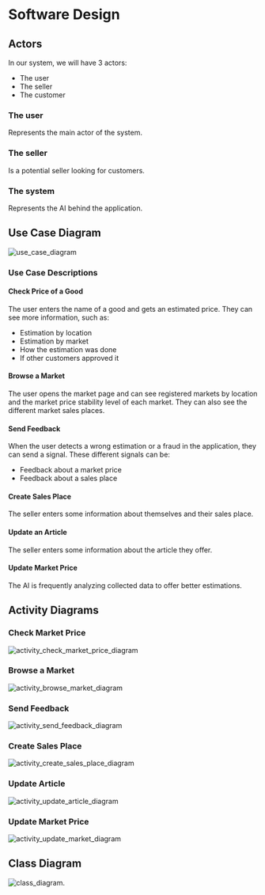 # Software Design

## Actors
In our system, we will have 3 actors:

- The user
- The seller
- The customer

### The user
Represents the main actor of the system.

### The seller
Is a potential seller looking for customers.

### The system
Represents the AI behind the application.

## Use Case Diagram
![use_case_diagram](img/use_case.png)

### Use Case Descriptions

#### Check Price of a Good
The user enters the name of a good and gets an estimated price. They can see more information, such as:

- Estimation by location
- Estimation by market
- How the estimation was done
- If other customers approved it

#### Browse a Market
The user opens the market page and can see registered markets by location and the market price stability level of each market. They can also see the different market sales places.

#### Send Feedback
When the user detects a wrong estimation or a fraud in the application, they can send a signal. These different signals can be:

- Feedback about a market price
- Feedback about a sales place

#### Create Sales Place
The seller enters some information about themselves and their sales place.

#### Update an Article
The seller enters some information about the article they offer.

#### Update Market Price
The AI is frequently analyzing collected data to offer better estimations.

## Activity Diagrams

### Check Market Price
![activity_check_market_price_diagram](img/activity_check_market_price.png)

### Browse a Market
![activity_browse_market_diagram](img/activity_browse_market.png)

### Send Feedback
![activity_send_feedback_diagram](img/activity_send_feedback.png)

### Create Sales Place
![activity_create_sales_place_diagram](img/activity_create_sales_place.png)

### Update Article
![activity_update_article_diagram](img/activity_update_article.png)

### Update Market Price
![activity_update_market_diagram](img/activity_update_market.png)

## Class Diagram
![class_diagram](img/class_diagram.png).